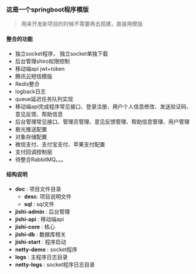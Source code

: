### 这是一个springboot程序模版
> 用来开发新项目的时候不需要再去搭建，直接用模版

#### 整合的功能
* 独立socket程序， 独立socket单独下载
* 后台管理shiro权限控制
* 移动端api jwt+token
* 腾讯云短信模版
* Redis整合
* logback日志
* queue延迟任务队列实现
* 移动端api完成程序常见接口、登录注册、用户个人信息修改、发送验证码、意见反馈、帮助信息
* 后台管理常见接口、管理员管理、意见反馈管理、帮助信息管理、用户管理
* 极光推送配置
* 对象存储配置
* 微信支付、支付宝支付、苹果支付配置
* 支付回调控制层
* 待整合RabbitMQ。。。

#### 结构说明
* **doc** : 项目文件目录
  * **desc**: 项目说明文件
  * **sql** : sql文件
* **jishi-admin** : 后台管理
* **jishi-api** : 移动端api
* **jishi-core** : 核心
* **jishi-db** : 数据库相关
* **jishi-start** : 程序启动
* **netty-demo** : socket程序
* **logs** : 主程序日志目录
* **netty-logs** : socket程序日志目录
